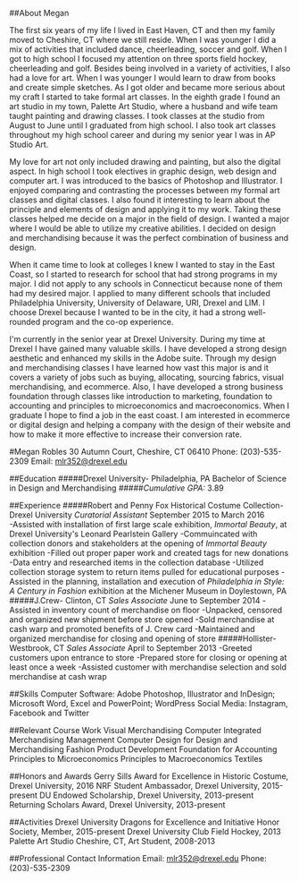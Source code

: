 ##About Megan 

The first six years of my life I lived in East Haven, CT and then my family moved to Cheshire, CT where we still reside. When I was younger I did a mix of activities that included dance, cheerleading, soccer and golf. When I got to high school I focused my attention on three sports field hockey, cheerleading and golf. Besides being involved in a variety of activities, I also had a love for art. When I was younger I would learn to draw from books and create simple sketches. As I got older and became more serious about my craft I started to take formal art classes. In the eighth grade I found an art studio in my town, Palette Art Studio, where a husband and wife team taught painting and drawing classes. I took classes at the studio from August to June until I graduated from high school. I also took art classes throughout my high school career and during my senior year I was in AP Studio Art. 

My love for art not only included drawing and painting, but also the digital aspect. In high school I took electives in graphic design, web design and computer art. I was introduced to the basics of Photoshop and Illustrator. I enjoyed comparing and contrasting the processes between my formal art classes and digital classes. I also found it interesting to learn about the principle and elements of design and applying it to my work. Taking these classes helped me decide on a major in the field of design. I wanted a major where I would be able to utilize my creative abilities. I decided on design and merchandising because it was the perfect combination of business and design. 

When it came time to look at colleges I knew I wanted to stay in the East Coast, so I started to research for school that had strong programs in my major. I did not apply to any schools in Connecticut because none of them had my desired major. I applied to many different schools that included Philadelphia University, University of Delaware, URI, Drexel and LIM. I choose Drexel because I wanted to be in the city, it had a strong well-rounded program and the co-op experience. 

I'm currently in the senior year at Drexel University. During my time at Drexel I have gained many valuable skills. I have developed a strong design aesthetic and enhanced my skills in the Adobe suite. Through my design and merchandising classes I have learned how vast this major is and it covers a variety of jobs such as buying, allocating, sourcing fabrics, visual merchandising, and ecommerce. Also, I have developed a strong business foundation through classes like introduction to marketing, foundation to accounting and principles to microeconomics and macroeconomics. When I graduate I hope to find a job in the east coast. I am interested in ecommerce or digital design and helping a company with the design of their website and how to make it more effective to increase their conversion rate. 


#Megan Robles
30 Autumn Court, Cheshire, CT 06410
Phone: (203)-535-2309 Email: mlr352@drexel.edu

##Education
#####Drexel University- Philadelphia, PA
Bachelor of Science in Design and Merchandising
#####*Cumulative GPA:* 3.89

##Experience
#####Robert and Penny Fox Historical Costume Collection- Drexel University
*Curatorial Assistant* September 2015 to March 2016          
 -Assisted with installation of first large scale exhibition, *Immortal Beauty*, at Drexel University's Leonard Pearlstein Gallery
 -Commuincated with collection donors and stakeholders at the opening of *Immortal Beauty* exhibition
 -Filled out proper paper work and created tags for new donations
 -Data entry and researched items in the collection database
 -Utilized collection storage system to return items pulled for educational purposes
 -Assisted in the planning, installation and execution of *Philadelphia in Style: A Century in Fashion* exhibition at the Michener Museum in Doylestown, PA
#####J.Crew- Clinton, CT
*Sales Associate* June to September 2014
 -Assisted in inventory count of merchandise on floor
 -Unpacked, censored and organized new shipment before store opened
 -Sold merchandise at cash warp and promoted benefits of J. Crew card
 -Maintained and organized merchandise for closing and opening of store
#####Hollister- Westbrook, CT
*Sales Associate* April to September 2013
 -Greeted customers upon entrance to store
 -Prepared store for closing or opening at least once a week
 -Assisted customer with merchandise selection and sold merchandise at cash wrap

##Skills
Computer Software: Adobe Photoshop, Illustrator and InDesign; Microsoft Word, Excel and PowerPoint; WordPress
Social Media: Instagram, Facebook and Twitter

##Relevant Course Work
Visual Merchandising
Computer Integrated Merchandising Management
Computer Design for Design and Merchandising
Fashion Product Development
Foundation for Accounting
Principles to Microeconomics
Principles to Macroeconomics
Textiles

##Honors and Awards
Gerry Sills Award for Excellence in Historic Costume, Drexel University, 2016
NRF Student Ambassador, Drexel University, 2015-present
DU Endowed Scholarship, Drexel University, 2013-present
Returning Scholars Award, Drexel University, 2013-present

##Activities
Drexel University Dragons for Excellence and Initiative Honor Society, Member, 2015-present
Drexel University Club Field Hockey, 2013
Palette Art Studio Cheshire, CT, Art Student, 2008-2013


##Professional Contact Information
Email: mlr352@drexel.edu
Phone: (203)-535-2309
